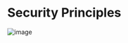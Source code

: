 # Security Principles
![image](https://github.com/user-attachments/assets/9343db91-d404-4dfa-8f02-adf6b2d76afd)

